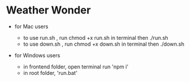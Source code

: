 # Weather Wonder

- for Mac users
    - to use run.sh , run chmod +x run.sh in terminal then ./run.sh
    - to use down.sh , run chmod +x down.sh in terminal then ./down.sh

- for Windows users
    - in frontend folder, open terminal run 'npm i'
    - in root folder, 'run.bat'
